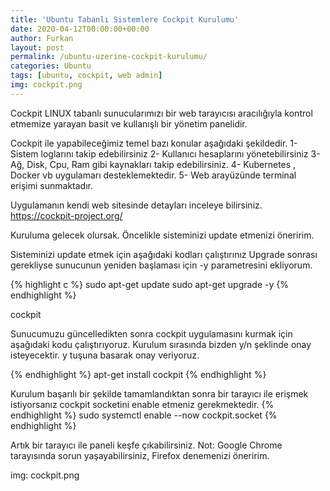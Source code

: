 ```yaml
---
title: 'Ubuntu Tabanlı Sistemlere Cockpit Kurulumu'
date: 2020-04-12T00:00:00+00:00
author: Furkan
layout: post
permalink: /ubuntu-uzerine-cockpit-kurulumu/
categories: Ubuntu
tags: [ubuntu, cockpit, web admin]
img: cockpit.png
---
```


Cockpit LINUX tabanlı sunucularımızı bir web tarayıcısı aracılığıyla kontrol etmemize yarayan basit ve kullanışlı bir yönetim panelidir.

Cockpit ile yapabileceğimiz temel bazı konular aşağıdaki şekildedir.
1- Sistem loglarını takip edebilirsiniz
2- Kullanıcı hesaplarını yönetebilirsiniz
3- Ağ, Disk, Cpu, Ram gibi kaynakları takip edebilirsiniz.
4- Kubernetes , Docker vb uygulamarı desteklemektedir.
5- Web arayüzünde terminal erişimi sunmaktadır.

Uygulamanın kendi web sitesinde detayları inceleye bilirsiniz.
https://cockpit-project.org/


Kuruluma gelecek olursak.
Öncelikle sisteminizi update etmenizi öneririm.

Sisteminizi update etmek için aşağıdaki kodları çalıştırınız
Upgrade sonrası gerekliyse sunucunun yeniden başlaması için -y parametresini ekliyorum.

{% highlight c %}
sudo apt-get update
sudo apt-get upgrade -y
{% endhighlight %}

cockpit

Sunucumuzu güncelledikten sonra cockpit uygulamasını kurmak için aşağıdaki kodu çalıştırıyoruz.
Kurulum sırasında bizden y/n şeklinde onay isteyecektir.
y tuşuna basarak onay veriyoruz.

{% endhighlight %}
apt-get install cockpit
{% endhighlight %}

Kurulum başarılı bir şekilde tamamlandıktan sonra bir tarayıcı ile erişmek istiyorsanız cockpit socketini enable etmeniz gerekmektedir.
{% endhighlight %}
sudo systemctl enable --now cockpit.socket
{% endhighlight %}

Artık bir tarayıcı ile paneli keşfe çıkabilirsiniz.
Not: Google Chrome tarayısında sorun yaşayabilirsiniz, Firefox denemenizi öneririm.

img: cockpit.png

